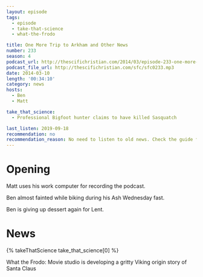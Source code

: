 ```yaml
---
layout: episode
tags:
  - episode
  - take-that-science
  - what-the-frodo

title: One More Trip to Arkham and Other News
number: 233
season: 4
podcast_url: http://thescifichristian.com/2014/03/episode-233-one-more-trip-to-arkham-and-other-news/
podcast_file_url: http://thescifichristian.com/sfc/sfc0233.mp3
date: 2014-03-10
length: '00:34:10'
category: news
hosts:
  - Ben
  - Matt

take_that_science:
  - Professional Bigfoot hunter claims to have killed Sasquatch

last_listen: 2019-09-18
recommendation: no
recommendation_reason: No need to listen to old news. Check the guide for what's interesting in hindsight.
---
```

# Opening
Matt uses his work computer for recording the podcast.

Ben almost fainted while biking during his Ash Wednesday fast. 

Ben is giving up dessert again for Lent. 



# News 
{% takeThatScience take_that_science[0] %}

What the Frodo: Movie studio is developing a gritty Viking origin story of Santa Claus